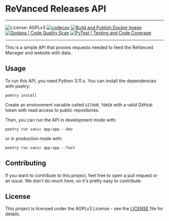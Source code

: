 # ReVanced Releases API

---

![License: AGPLv3](https://img.shields.io/github/license/revanced/revanced-api)
[![codecov](https://codecov.io/gh/ReVanced/revanced-api/branch/main/graph/badge.svg?token=10H8D2CRQO)](https://codecov.io/gh/ReVanced/revanced-api)
[![Build and Publish Docker Image](https://github.com/revanced/revanced-api/actions/workflows/main.yml/badge.svg)](https://github.com/revanced/revanced-api/actions/workflows/main.yml)
[![Qodana | Code Quality Scan](https://github.com/revanced/revanced-api/actions/workflows/quodana.yml/badge.svg)](https://github.com/revanced/revanced-api/actions/workflows/quodana.yml)
[![PyTest | Testing and Code Coverage](https://github.com/revanced/revanced-api/actions/workflows/pytest.yml/badge.svg)](https://github.com/revanced/revanced-api/actions/workflows/pytest.yml)

---

This is a simple API that proxies requests needed to feed the ReVanced Manager and website with data.

## Usage

To run this API, you need Python 3.11.x. You can install the dependencies with poetry:

```shell
poetry install
```

Create an environment variable called `GITHUB_TOKEN` with a valid GitHub token with read access to public repositories.

Then, you can run the API in development mode with:

```shell
poetry run sanic app:app --dev
```

or in production mode with:

```shell
poetry run sanic app:app --fast
```

## Contributing

If you want to contribute to this project, feel free to open a pull request or an issue. We don't do much here, so it's pretty easy to contribute.

## License

This project is licensed under the AGPLv3 License - see the [LICENSE](LICENSE) file for details.
